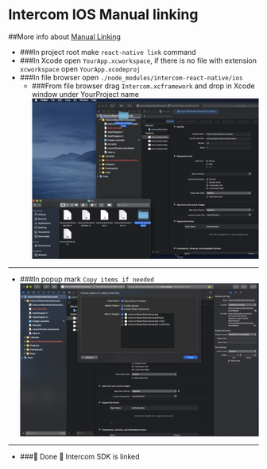 # Intercom IOS Manual linking

##More info about [Manual Linking](https://reactnative.dev/docs/linking-libraries-ios)

- ###In project root make `react-native link` command
- ###In Xcode open `YourApp.xcworkspace`, if there is no file with extension `xcworkspace` open `YourApp.xcodeproj`
- ###In file browser open `./node_modules/intercom-react-native/ios`
  - ###From file browser drag `Intercom.xcframework` and drop in Xcode window under YourProject name
    ![Xcode linking](xcode-linking.png)

___

- ###In popup mark `Copy items if needed`
  ![Xcode popup](xcode-popup.png)

___

- ###🎉 Done 🎉 Intercom SDK is linked
